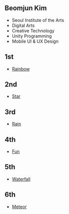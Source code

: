  ## Beomjun Kim
  * Seoul Institute of the Arts
  * Digital Arts
  * Creative Technology
  * Unity Programming
  * Mobile UI & UX Design
 
 ## 1st 
  * [Rainbow](./Rainbow/) 
  
 ## 2nd
  * [Star](./Star/) 
  
 ## 3rd
  * [Rain](./Rain/) 
  
 ## 4th
  * [Fun](./Fun/) 
  
 ## 5th
  * [Waterfall](./Waterfall/) 
  
 ## 6th
  * [Meteor](./Meteor/) 
